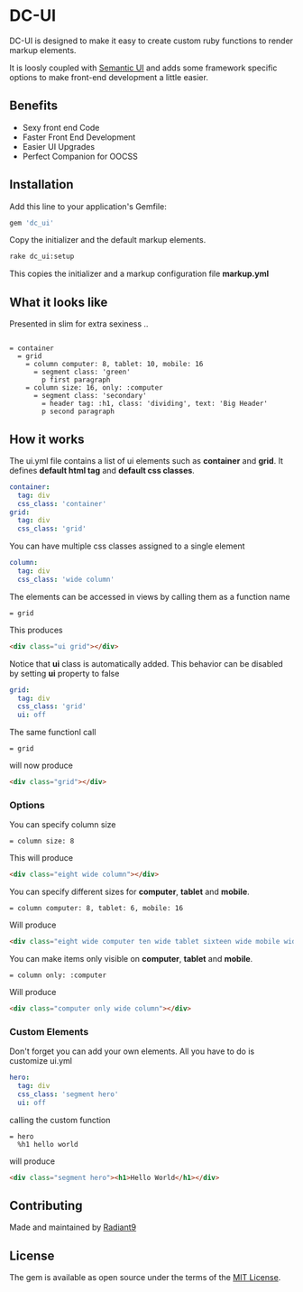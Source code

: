 # DC-UI

DC-UI is designed to make it easy to create custom ruby functions to render markup elements.

It is loosly coupled with [Semantic UI](http://www.semantic-ui.com) and 
adds some framework specific options to make front-end development a little easier.

## Benefits

- Sexy front end Code
- Faster Front End Development
- Easier UI Upgrades
- Perfect Companion for OOCSS

## Installation

Add this line to your application's Gemfile:

```ruby
gem 'dc_ui'
```

Copy the initializer and the default markup elements.

```bash
rake dc_ui:setup
```

This copies the initializer and a markup configuration file **markup.yml**

## What it looks like

Presented in slim for extra sexiness ..

```slim

= container
  = grid
    = column computer: 8, tablet: 10, mobile: 16
      = segment class: 'green'
        p first paragraph
    = column size: 16, only: :computer
      = segment class: 'secondary'
        = header tag: :h1, class: 'dividing', text: 'Big Header'
        p second paragraph
```

## How it works

The ui.yml file contains a list of ui elements such as **container** and **grid**. 
It defines **default html tag** and **default css classes**.

```yaml
container:
  tag: div
  css_class: 'container'
grid:
  tag: div
  css_class: 'grid'
```

You can have multiple css classes assigned to a single element

```yaml
column:
  tag: div
  css_class: 'wide column'
```

The elements can be accessed in views by calling them as a function name

```slim
= grid
```

This produces 

```html
<div class="ui grid"></div>
```

Notice that **ui** class is automatically added. This behavior can be disabled by 
setting **ui** property to false

```yaml
grid:
  tag: div
  css_class: 'grid'
  ui: off
```

The same functionl call 

```slim
= grid
```

will now produce

```html
<div class="grid"></div>
```

### Options

You can specify column size

```slim
= column size: 8
```

This will produce

```html
<div class="eight wide column"></div>
```

You can specify different sizes for **computer**, **tablet** and **mobile**.

```slim
= column computer: 8, tablet: 6, mobile: 16
```

Will produce

```html
<div class="eight wide computer ten wide tablet sixteen wide mobile wide column"></div>
```

You can make items only visible on **computer**, **tablet** and **mobile**.

```slim
= column only: :computer
```

Will produce

```html
<div class="computer only wide column"></div>
```

### Custom Elements
Don't forget you can add your own elements. All you have to do is customize ui.yml
```yaml
hero:
  tag: div
  css_class: 'segment hero'
  ui: off
```

calling the custom function

```slim
= hero
  %h1 hello world
```

will produce

```html
<div class="segment hero"><h1>Hello World</h1></div>
```

## Contributing
Made and maintained by [Radiant9](http://www.radiant9.com)

## License
The gem is available as open source under the terms of the [MIT License](http://opensource.org/licenses/MIT).
